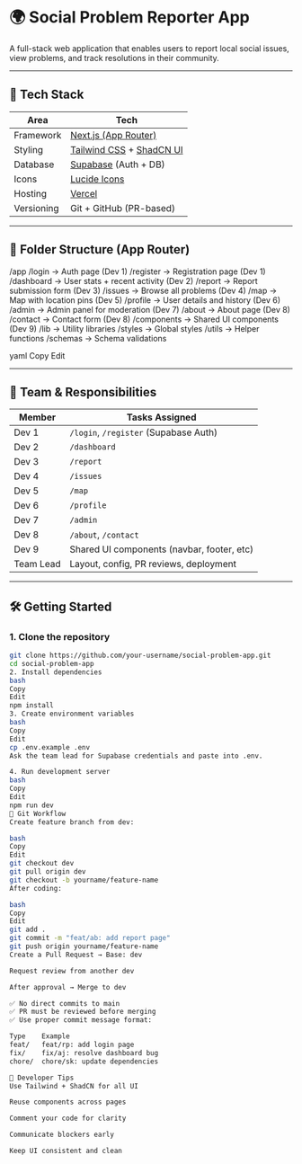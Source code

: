 # 🌍 Social Problem Reporter App

A full-stack web application that enables users to report local social issues, view problems, and track resolutions in their community.

---

## 🚀 Tech Stack

| Area         | Tech                                      |
|--------------|-------------------------------------------|
| Framework    | [Next.js (App Router)](https://nextjs.org/) |
| Styling      | [Tailwind CSS](https://tailwindcss.com/) + [ShadCN UI](https://ui.shadcn.com) |
| Database     | [Supabase](https://supabase.com/) (Auth + DB) |
| Icons        | [Lucide Icons](https://lucide.dev/)       |
| Hosting      | [Vercel](https://vercel.com/)             |
| Versioning   | Git + GitHub (PR-based)                   |

---

## 📁 Folder Structure (App Router)

/app
/login → Auth page (Dev 1)
/register → Registration page (Dev 1)
/dashboard → User stats + recent activity (Dev 2)
/report → Report submission form (Dev 3)
/issues → Browse all problems (Dev 4)
/map → Map with location pins (Dev 5)
/profile → User details and history (Dev 6)
/admin → Admin panel for moderation (Dev 7)
/about → About page (Dev 8)
/contact → Contact form (Dev 8)
/components → Shared UI components (Dev 9)
/lib → Utility libraries
/styles → Global styles
/utils → Helper functions
/schemas → Schema validations

yaml
Copy
Edit

---

## 👥 Team & Responsibilities

| Member    | Tasks Assigned                            |
|-----------|--------------------------------------------|
| Dev 1     | `/login`, `/register` (Supabase Auth)      |
| Dev 2     | `/dashboard`                               |
| Dev 3     | `/report`                                  |
| Dev 4     | `/issues`                                  |
| Dev 5     | `/map`                                     |
| Dev 6     | `/profile`                                 |
| Dev 7     | `/admin`                                   |
| Dev 8     | `/about`, `/contact`                       |
| Dev 9     | Shared UI components (navbar, footer, etc) |
| Team Lead | Layout, config, PR reviews, deployment     |

---

## 🛠️ Getting Started

### 1. Clone the repository
```bash
git clone https://github.com/your-username/social-problem-app.git
cd social-problem-app
2. Install dependencies
bash
Copy
Edit
npm install
3. Create environment variables
bash
Copy
Edit
cp .env.example .env
Ask the team lead for Supabase credentials and paste into .env.

4. Run development server
bash
Copy
Edit
npm run dev
🔄 Git Workflow
Create feature branch from dev:

bash
Copy
Edit
git checkout dev
git pull origin dev
git checkout -b yourname/feature-name
After coding:

bash
Copy
Edit
git add .
git commit -m "feat/ab: add report page"
git push origin yourname/feature-name
Create a Pull Request → Base: dev

Request review from another dev

After approval → Merge to dev

✅ No direct commits to main
✅ PR must be reviewed before merging
✅ Use proper commit message format:

Type	Example
feat/	feat/rp: add login page
fix/	fix/aj: resolve dashboard bug
chore/	chore/sk: update dependencies

🧠 Developer Tips
Use Tailwind + ShadCN for all UI

Reuse components across pages

Comment your code for clarity

Communicate blockers early

Keep UI consistent and clean

